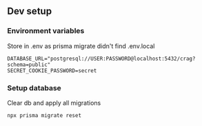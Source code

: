 ## Dev setup

### Environment variables

Store in .env as prisma migrate didn't find .env.local

```
DATABASE_URL="postgresql://USER:PASSWORD@localhost:5432/crag?schema=public"
SECRET_COOKIE_PASSWORD=secret
```

### Setup database

Clear db and apply all migrations

```
npx prisma migrate reset
```

